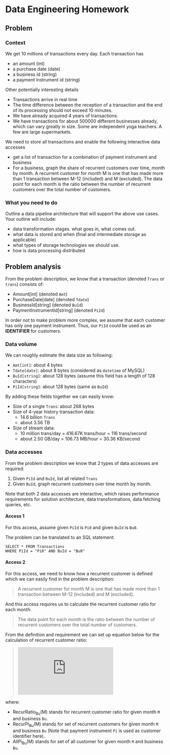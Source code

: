 # Data Engineering Homework

## Problem

### Context

We get 10 millions of transactions every day. Each transaction has
- an amount (int)
- a purchase date (date)
- a business id (string)
- a payment instrument id (string)

Other potentially interesting details
- Transactions arrive in real time
- The time difference between the reception of a transaction and the end of its
  processing should not exceed 10 minutes.
- We have already acquired 4 years of transactions.
- We have transactions for about 500000 different businesses already, which can vary
  greatly in size. Some are independent yoga teachers. A few are large supermarkets.

We need to store all transactions and enable the following interactive data accesses
- get a list of transaction for a combination of payment instrument and business
- For a business, graph the share of recurrent customers over time, month by month. A
  recurrent customer for month M is one that has made more than 1 transaction
  between M-12 (included) and M (excluded). The data point for each month is the
  ratio between the number of recurrent customers over the total number of customers.

### What you need to do

Outline a data pipeline architecture that will support the above use cases. Your outline will
include:
- data transformation stages. what goes in, what comes out.
- what data is stored and when (final and intermediate storage as applicable)
- what types of storage technologies we should use.
- how is data processing distributed

## Problem analysis

From the problem description, we know that a transaction (denoted `Trans` or `trans`) consists of:
- Amount[int] (denoted `Amt`)
- PurchaseDate[date] (denoted `Tdate`)
- BusinessId[string] (denoted `BuId`)
- PaymentInstrumentId[string] (denoted `PiId`)

In order not to make problem more complex, we assume that each customer has only one payment instrument. Thus, our `PiId`
could be used as an **IDENTIFIER** for customers.

### Data volume

We can roughly estimate the data size as following: 
- `Amt[int]`: about 4 bytes
- `Tdate[date]`: about 8 bytes (considered as `datetime` of MySQL)
- `BuId[string]`: about 128 bytes (assume this field has a length of 128 characters)
- `PiId[string]`: about 128 bytes (same as `BuId`)

By adding these fields together we can easily know:
- Size of a single `Trans`: about 268 bytes
- Size of 4-year history transaction data: 
  - 14.6 billion `Trans`
  - about 3.56 TB
- Size of stream data:
  - 10 million trans/day = 416.67K trans/hour = 116 trans/second
  - about 2.50 GB/day = 106.73 MB/hour = 30.36 KB/second

### Data accesses

From the problem description we know that 2 types of data accesses are required:
1. Given `PiId` and `BuId`, list all related `Trans`
2. Given `BuId`, graph recurrent customers over time month by month.

Note that both 2 data accesses are interactive, which raises performance requirements for solution architecture, data 
transformations, data fetching queries, etc. 

#### Access 1

For this access, assume given `PiId` is `Pi0` and given `BuId` is `Bu0`. 

The problem can be translated to an SQL 
statement:
```roomsql
SELECT * FROM Transactions
WHERE PiId = "Pi0" AND BuId = "Bu0"
```

#### Access 2

For this access, we need to know how a recurrent customer is defined which we can easily find in the problem description:
>A recurrent customer for month M is one that has made more than 1 transaction between M-12 (included) and M (excluded).

And this access requires us to calculate the recurrent customer ratio for each month:
>The data point for each month is the ratio between the number of recurrent customers over the total number of customers.

From the definition and requirement we can set up equation below for the calculation of recurrent customer ratio:
>![RecurRatio](https://latex.codecogs.com/svg.latex?RecurRatio_%7BBu%7D%28M%29%3D%5Cfrac%7BCount%28RecurPi_%7BBu%7D%28M%29%29%7D%7BCount%28AllPi_%7BBu%7D%28M%29%29%7D)

where:
- RecurRatio<sub>Bu</sub>(M) stands for recurrent customer ratio for given month `M` and business `Bu`.
- RecurPi<sub>Bu</sub>(M) stands for set of recurrent customers for given month `M` and business `Bu` (Note that payment 
  instrument `Pi` is used as customer identifier here).
- AllPi<sub>Bu</sub>(M) stands for set of all customer for given month `M` and business `Bu`. 


